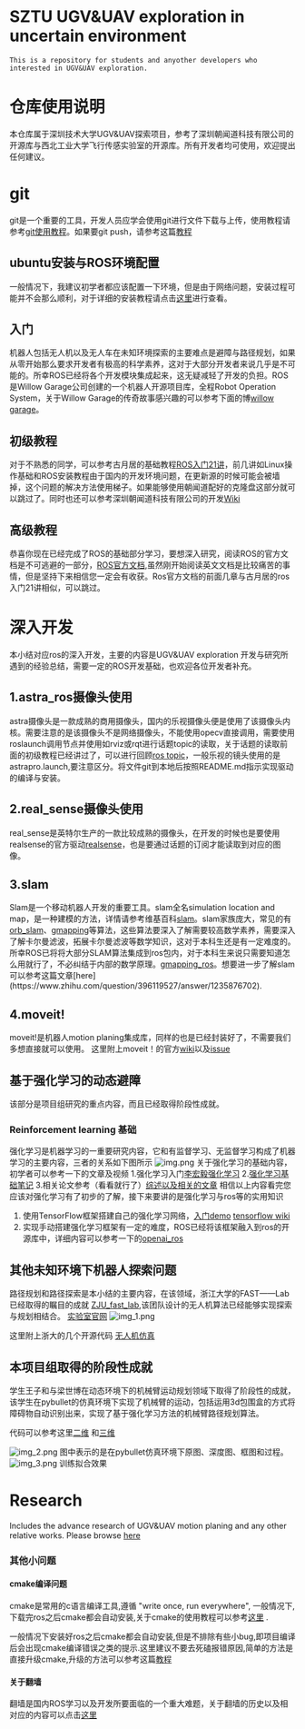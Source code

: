 SZTU UGV&UAV exploration in uncertain environment 
===========================================================================
`This is a repository for students and anyother developers who interested in UGV&UAV exploration.`



# 仓库使用说明
本仓库属于深圳技术大学UGV&UAV探索项目，参考了深圳朝闻道科技有限公司的开源库与西北工业大学飞行传感实验室的开源库。所有开发者均可使用，欢迎提出任何建议。
# git
git是一个重要的工具，开发人员应学会使用git进行文件下载与上传，使用教程请参考[git使用教程](https://www.guyuehome.com/14906)。如果要git push，请参考这篇[教程](https://chinese.freecodecamp.org/news/how-to-make-your-first-pull-request-on-github/)
## ubuntu安装与ROS环境配置
一般情况下，我建议初学者都应该配置一下环境，但是由于网络问题，安装过程可能并不会那么顺利，对于详细的安装教程请点击[这里](./other/ros_install.md)进行查看。
## 入门
机器人包括无人机以及无人车在未知环境探索的主要难点是避障与路径规划，如果从零开始那么要求开发者有极高的科学素养，这对于大部分开发者来说几乎是不可能的。所幸ROS已经将各个开发模块集成起来，这无疑减轻了开发的负担。ROS是Willow Garage公司创建的一个机器人开源项目库，全程Robot Operation System，关于Willow Garage的传奇故事感兴趣的可以参考下面的博[willow garage](https://www.guyuehome.com/7521)。
## 初级教程
对于不熟悉的同学，可以参考古月居的基础教程[ROS入门21讲](https://www.guyuehome.com/34648)，前几讲如Linux操作基础和ROS安装教程由于国内的开发环境问题，在更新源的时候可能会被墙掉，这个问题的解决方法使用梯子。如果能够使用朝闻道配好的克隆盘这部分就可以跳过了。同时也还可以参考深圳朝闻道科技有限公司的开发[Wiki](https://edu2.taobotics.com/wiki/)
## 高级教程
恭喜你现在已经完成了ROS的基础部分学习，要想深入研究，阅读ROS的官方文档是不可逃避的一部分，[ROS官方文档](http://wiki.ros.org/Documentation),虽然刚开始阅读英文文档是比较痛苦的事情，但是坚持下来相信您一定会有收获。Ros官方文档的前面几章与古月居的ros入门21讲相似，可以跳过。
# 深入开发
本小结对应ros的深入开发，主要的内容是UGV&UAV exploration 开发与研究所遇到的经验总结，需要一定的ROS开发基础，也欢迎各位开发者补充。
## 1.astra_ros摄像头使用
astra摄像头是一款成熟的商用摄像头，国内的乐视摄像头便是使用了该摄像头内核。需要注意的是该摄像头不是网络摄像头，不能使用opecv直接调用，需要使用roslaunch调用节点并使用如rviz或rqt进行话题topic的读取，关于话题的读取前面的初级教程已经讲过了，可以进行回顾[ros topic](https://edu2.taobotics.com/wiki/Tutorial/Beginner/1.3-Important-Topics/doc/index.html]。在这里我们将使用astra提供的(标准驱动)[https://github.com/orbbec/ros_astra_camera)，一般乐视的镜头使用的是astrapro.launch,要注意区分。将文件git到本地后按照README.md指示实现驱动的编译与安装。
## 2.real_sense摄像头使用
real_sense是英特尔生产的一款比较成熟的摄像头，在开发的时候也是要使用realsense的官方驱动[realsense](https://github.com/IntelRealSense/realsense-ros)，也是要通过话题的订阅才能读取到对应的图像。
## 3.slam
Slam是一个移动机器人开发的重要工具。slam全名simulation location and map，是一种建模的方法，详情请参考维基百科[slam](https://zh.wikipedia.org/zh-tw/%E5%90%8C%E6%97%B6%E5%AE%9A%E4%BD%8D%E4%B8%8E%E5%9C%B0%E5%9B%BE%E6%9E%84%E5%BB%BA)。slam家族庞大，常见的有[orb_slam](https://webdiis.unizar.es/~raulmur/orbslam/)、[gmapping](https://openslam-org.github.io/gmapping.html)等算法，这些算法要深入了解需要较高数学素养，需要深入了解卡尔曼滤波，拓展卡尔曼滤波等数学知识，这对于本科生还是有一定难度的。所幸ROS已将将大部分SLAM算法集成到ros包内，对于本科生来说只需要知道怎么用就行了，不必纠结于内部的数学原理。[gmapping_ros](http://wiki.ros.org/gmapping],(orb_slam)[http://wiki.ros.org/orb_slam2_ros)。想要进一步了解slam可以参考这篇文章[here](https://www.zhihu.com/question/396119527/answer/1235876702).
## 4.moveit!
moveit!是机器人motion planing集成库，同样的也是已经封装好了，不需要我们多想直接就可以使用。
这里附上moveit！的官方[wiki](https://moveit.ros.org/)以及[issue](https://github.com/ros-planning/moveit/issues)


## 基于强化学习的动态避障
该部分是项目组研究的重点内容，而且已经取得阶段性成就。
### Reinforcement learning 基础
强化学习是机器学习的一重要研究内容，它和有监督学习、无监督学习构成了机器学习的主要内容，三者的关系如下图所示
![img.png](image/img.png)
关于强化学习的基础内容，初学者可以参考一下的文章及视频
1.强化学习入门[李宏毅强化学习](https://www.bilibili.com/video/BV1Cq4y1j7Lr/)
2.[强化学习基础笔记](https://juejin.cn/post/7070019156103397384)
3.相关论文参考（看看就行了）[综述以及相关的文章](https://www.connectedpapers.com/main/066841efe8d79b4998b7af92eb1f5cf3a3f5ebcd/A-Conceptual-Framework-for-Externally%20influenced-Agents%3A-An-Assisted-Reinforcement-Learning-Review/graph)
相信以上内容看完您应该对强化学习有了初步的了解，接下来要讲的是强化学习与ros等的实用知识
1. 使用TensorFlow框架搭建自己的强化学习网络，[入门demo](https://blog.csdn.net/tensorflowforum/article/details/113104864)
[tensorflow wiki](https://www.tensorflow.org/agents/tutorials/0_intro_rl)
2. 实现手动搭建强化学习框架有一定的难度，ROS已经将该框架融入到ros的开源库中，详细内容可以参考一下的[openai_ros](http://wiki.ros.org/openai_ros#How_to_use_OpenAI_Reinforcement_Learning_infrastructure_to_train_ROS_based_robots_in_Gazebo_simulations)
## 其他未知环境下机器人探索问题
路径规划和路径探索是本小结的主要内容，在该领域，浙江大学的FAST——Lab已经取得的瞩目的成就
[ZJU_fast_lab](https://www.bilibili.com/video/BV1eq4y1F7EJ/),该团队设计的无人机算法已经能够实现探索与规划相结合。
[实验室官网](http://zju-fast.com/)
![img_1.png](image/img_1.png)

这里附上浙大的几个开源代码
[无人机仿真](https://github.com/ZJU-FAST-Lab/ego-planner)

## 本项目组取得的阶段性成就
学生王子和与梁世博在动态环境下的机械臂运动规划领域下取得了阶段性的成就，该学生在pybullet的仿真环境下实现了机械臂的运动，包括运用3d包围盒的方式将障碍物自动识别出来，实现了基于强化学习方法的机械臂路径规划算法。

代码可以参考这里[二维](./DDPG8_2obs) 和[三维](./DDPG8_3)

![img_2.png](image/img_2.png)
图中表示的是在pybullet仿真环境下原图、深度图、框图和过程。
![img_3.png](image/img_3.png)
训练拟合效果


# Research 

Includes the advance research of UGV&UAV motion planing and any other relative works. Please browse [here](./research)


### 其他小问题
#### cmake编译问题
cmake是常用的c语言编译工具,遵循 "write once, run everywhere", 一般情况下,下载完ros之后cmake都会自动安装,关于cmake的使用教程可以参考[这里](https://blog.csdn.net/yk150915/article/details/78611019) .

一般情况下安装好ros之后cmake都会自动安装,但是不排除有些小bug,即项目编译后会出现cmake编译错误之类的提示.这里建议不要去死磕报错原因,简单的方法是直接升级cmake,升级的方法可以参考这篇[教程](https://blog.csdn.net/qq_27350133/article/details/121994229)
#### 关于翻墙
翻墙是国内ROS学习以及开发所要面临的一个重大难题，关于翻墙的历史以及相对应的内容可以点击[这里](./other/defence%20wall.md)


    
